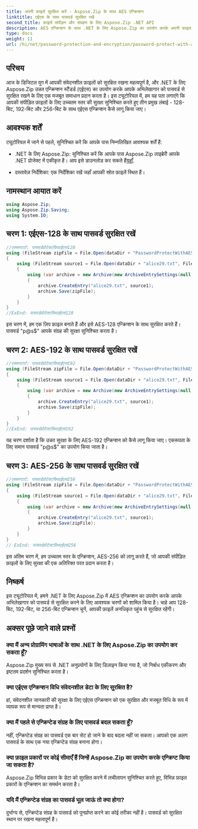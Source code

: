 ```yaml
---
title: अपनी फ़ाइलें सुरक्षित करें - Aspose.Zip के साथ AES एन्क्रिप्शन
linktitle: एईएस के साथ पासवर्ड सुरक्षित रखें
second_title: फ़ाइलें संपीड़न और संग्रहण के लिए Aspose.Zip .NET API
description: AES एन्क्रिप्शन के साथ .NET के लिए Aspose.Zip का उपयोग करके अपनी फ़ाइल सुरक्षा को बढ़ाने का तरीका जानें। सर्वोत्तम सुरक्षा के लिए हमारे चरण-दर-चरण मार्गदर्शिका का पालन करें।
type: docs
weight: 11
url: /hi/net/password-protection-and-encryption/password-protect-with-aes/
---
```


## परिचय

आज के डिजिटल युग में आपकी संवेदनशील फ़ाइलों को सुरक्षित रखना महत्वपूर्ण है, और .NET के लिए Aspose.Zip उन्नत एन्क्रिप्शन स्टैंडर्ड (एईएस) का उपयोग करके आपके अभिलेखागार को पासवर्ड से सुरक्षित रखने के लिए एक मजबूत समाधान प्रदान करता है। इस ट्यूटोरियल में, हम यह पता लगाएंगे कि आपकी संपीड़ित फ़ाइलों के लिए उच्चतम स्तर की सुरक्षा सुनिश्चित करते हुए तीन प्रमुख लंबाई - 128-बिट, 192-बिट और 256-बिट के साथ एईएस एन्क्रिप्शन कैसे लागू किया जाए।

## आवश्यक शर्तें

ट्यूटोरियल में जाने से पहले, सुनिश्चित करें कि आपके पास निम्नलिखित आवश्यक शर्तें हैं:

-  .NET के लिए Aspose.Zip: सुनिश्चित करें कि आपके पास Aspose.Zip लाइब्रेरी आपके .NET प्रोजेक्ट में एकीकृत है। आप इसे डाउनलोड कर सकते हैं[यहाँ](https://releases.aspose.com/zip/net/).

- दस्तावेज़ निर्देशिका: एक निर्देशिका रखें जहाँ आपकी स्रोत फ़ाइलें स्थित हैं।

## नामस्थान आयात करें

```csharp
using Aspose.Zip;
using Aspose.Zip.Saving;
using System.IO;
```

## चरण 1: एईएस-128 के साथ पासवर्ड सुरक्षित रखें

```csharp
//एक्सस्टार्ट: पासवर्डप्रोटेक्टविथएईएस128
using (FileStream zipFile = File.Open(dataDir + "PasswordProtectWithAES128_out.zip", FileMode.Create))
{
    using (FileStream source1 = File.Open(dataDir + "alice29.txt", FileMode.Open, FileAccess.Read))
    {
        using (var archive = new Archive(new ArchiveEntrySettings(null, new AesEcryptionSettings("p@s$", EncryptionMethod.AES128))))
        {
            archive.CreateEntry("alice29.txt", source1);
            archive.Save(zipFile);
        }
    }
}
//ExEnd: पासवर्डप्रोटेक्टविथएईएस128
```

इस चरण में, हम एक ज़िप फ़ाइल बनाते हैं और इसे AES-128 एन्क्रिप्शन के साथ सुरक्षित करते हैं। पासवर्ड "p@s$" आपके संग्रह की सुरक्षा सुनिश्चित करता है।

## चरण 2: AES-192 के साथ पासवर्ड सुरक्षित रखें

```csharp
//एक्सस्टार्ट: पासवर्डप्रोटेक्टविथएईएस192
using (FileStream zipFile = File.Open(dataDir + "PasswordProtectWithAES192_out.zip", FileMode.Create))
{
    using (FileStream source1 = File.Open(dataDir + "alice29.txt", FileMode.Open, FileAccess.Read))
    {
        using (var archive = new Archive(new ArchiveEntrySettings(null, new AesEcryptionSettings("p@s$", EncryptionMethod.AES192))))
        {
            archive.CreateEntry("alice29.txt", source1);
            archive.Save(zipFile);
        }
    }
}
//ExEnd: पासवर्डप्रोटेक्टविथएईएस192
```

यह चरण दर्शाता है कि उन्नत सुरक्षा के लिए AES-192 एन्क्रिप्शन को कैसे लागू किया जाए। एकरूपता के लिए समान पासवर्ड "p@s$" का उपयोग किया जाता है।

## चरण 3: AES-256 के साथ पासवर्ड सुरक्षित रखें

```csharp
//एक्सस्टार्ट: पासवर्डप्रोटेक्टविथएईएस256
using (FileStream zipFile = File.Open(dataDir + "PasswordProtectWithAES256_out.zip", FileMode.Create))
{
    using (FileStream source1 = File.Open(dataDir + "alice29.txt", FileMode.Open, FileAccess.Read))
    {
        using (var archive = new Archive(new ArchiveEntrySettings(null, new AesEcryptionSettings("p@s$", EncryptionMethod.AES256))))
        {
            archive.CreateEntry("alice29.txt", source1);
            archive.Save(zipFile);
        }
    }
}
// ExEnd: पासवर्डप्रोटेक्टविथएईएस256
```

इस अंतिम चरण में, हम उच्चतम स्तर के एन्क्रिप्शन, AES-256 को लागू करते हैं, जो आपकी संपीड़ित फ़ाइलों के लिए सुरक्षा की एक अतिरिक्त परत प्रदान करता है।

## निष्कर्ष

इस ट्यूटोरियल में, हमने .NET के लिए Aspose.Zip में AES एन्क्रिप्शन का उपयोग करके आपके अभिलेखागार को पासवर्ड से सुरक्षित करने के लिए आवश्यक चरणों को शामिल किया है। चाहे आप 128-बिट, 192-बिट, या 256-बिट एन्क्रिप्शन चुनें, आपकी फ़ाइलें अनधिकृत पहुंच से सुरक्षित रहेंगी।

## अक्सर पूछे जाने वाले प्रश्नों

### क्या मैं अन्य प्रोग्रामिंग भाषाओं के साथ .NET के लिए Aspose.Zip का उपयोग कर सकता हूँ?
Aspose.Zip मुख्य रूप से .NET अनुप्रयोगों के लिए डिज़ाइन किया गया है, जो निर्बाध एकीकरण और इष्टतम प्रदर्शन सुनिश्चित करता है।

### क्या एईएस एन्क्रिप्शन विधि संवेदनशील डेटा के लिए सुरक्षित है?
हां, संवेदनशील जानकारी की सुरक्षा के लिए एईएस एन्क्रिप्शन को एक सुरक्षित और मजबूत विधि के रूप में व्यापक रूप से मान्यता प्राप्त है।

### क्या मैं पहले से एन्क्रिप्टेड संग्रह के लिए पासवर्ड बदल सकता हूँ?
नहीं, एन्क्रिप्टेड संग्रह का पासवर्ड एक बार सेट हो जाने के बाद बदला नहीं जा सकता। आपको एक अलग पासवर्ड के साथ एक नया एन्क्रिप्टेड संग्रह बनाना होगा।

### क्या फ़ाइल प्रकारों पर कोई सीमाएँ हैं जिन्हें Aspose.Zip का उपयोग करके एन्क्रिप्ट किया जा सकता है?
Aspose.Zip विभिन्न प्रकार के डेटा को सुरक्षित करने में लचीलापन सुनिश्चित करते हुए, विभिन्न फ़ाइल प्रकारों के एन्क्रिप्शन का समर्थन करता है।

### यदि मैं एन्क्रिप्टेड संग्रह का पासवर्ड भूल जाऊं तो क्या होगा?
दुर्भाग्य से, एन्क्रिप्टेड संग्रह के पासवर्ड को पुनर्प्राप्त करने का कोई तरीका नहीं है। पासवर्ड को सुरक्षित स्थान पर रखना महत्वपूर्ण है।
